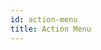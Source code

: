 ```yaml
---
id: action-menu
title: Action Menu
---
```


<div data-snack-id="@alevy97/action-menu" data-snack-platform="web" data-snack-preview="true" data-snack-theme="dark" style={{"overflow":"hidden",background:"#212121",border:"1px solid var(--color-border)",borderRadius:"4px",height:"700px",width:"100%"}}></div>
<script async src="https://snack.expo.dev/embed.js"></script>
